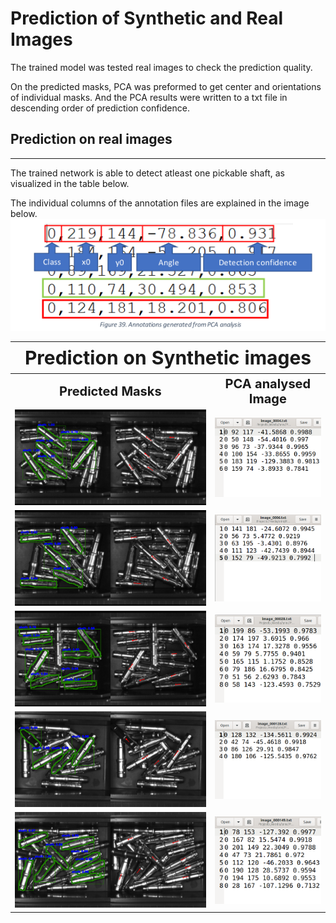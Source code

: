 # Prediction of Synthetic and Real Images

The trained model was tested real images to check the prediction quality. 

On the predicted masks, PCA was preformed to get center and orientations of individual masks. And the PCA results were written to a txt file in descending order of prediction confidence.

## Prediction on real images
----
The trained network is able to detect atleast one pickable shaft, as visualized in the table below.   

The individual columns of the annotation files are explained in the image below.
<img src="https://github.com/SriniMaiya/Shaft-Localization/blob/main/readme_files/annot_file_explanation.png">

<table>
<tr>
    <th colspan="3" style="font-size:30px; text-align: center;"> Prediction on Synthetic images </th>
<tr>

<tr>
    <th><b style="font-size:20px; text-align: center;" > Predicted Masks </b> </th>
    <th><b style="font-size:20px; text-align: center;"> PCA analysed Image  </b> </th>
</tr>

<tr>
    <td><img src = "https://github.com/SriniMaiya/Shaft-Localization/blob/main/readme_files/image_0004_pred.bmp"  ></img></td>
    <td><img src="https://github.com/SriniMaiya/Shaft-Localization/blob/main/readme_files/0004.png"  ></img></td>
</tr>

<tr>
    <td><img src = "https://github.com/SriniMaiya/Shaft-Localization/blob/main/readme_files/image_0006_pred.bmp"  ></img></td>
    <td><img src="https://github.com/SriniMaiya/Shaft-Localization/blob/main/readme_files/006.png"  ></img></td>
</tr>

<tr>
    <td><img src = "https://github.com/SriniMaiya/Shaft-Localization/blob/main/readme_files/image_00028_pred.bmp"  ></img></td>
    <td><img src="https://github.com/SriniMaiya/Shaft-Localization/blob/main/readme_files/0028.png"  ></img></td>
</tr>

<tr>
    <td><img src = "https://github.com/SriniMaiya/Shaft-Localization/blob/main/readme_files/image_000128_pred.bmp"  ></img></td>
    <td><img src="https://github.com/SriniMaiya/Shaft-Localization/blob/main/readme_files/00128.png"  ></img></td>
</tr>

<tr>
    <td><img src = "https://github.com/SriniMaiya/Shaft-Localization/blob/main/readme_files/image_000149_pred.bmp"  ></img></td>
    <td><img src="https://github.com/SriniMaiya/Shaft-Localization/blob/main/readme_files/00149.png"  ></img></td>
</tr>
</table>


